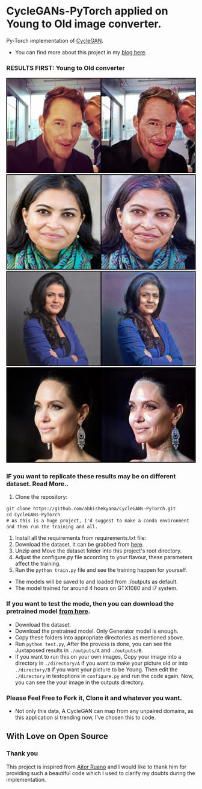 # CycleGANs-PyTorch applied on Young to Old image converter.
Py-Torch implementation of [CycleGAN](https://arxiv.org/pdf/1703.10593.pdf).
* You can find more about this project in my [blog here](http://blog.abhishekyana.ml/implement-your-own-young-to-old-age-converter-app-in-pytorch-using-cyclegans/).
### RESULTS FIRST: Young to Old converter
![img1.jpg](./results/A/0166.png)
![img2.jpg](./results/A/0168.png)
![img3.jpg](./results/A/0145.png)
![img4.jpg](./results/A/0255.png)
### IF you want to replicate these results may be on different dataset. Read More..
1. Clone the repository:
```
git clone https://github.com/abhishekyana/CycleGANs-PyTorch.git
cd CycleGANs-PyTorch
# As this is a huge project, I'd suggest to make a conda environment and then run the training and all.
```
1. Install all the requirements from requirements.txt file:
1. Download the dataset, It can be grabbed from [here](https://www.kaggle.com/abhishekyana/young2old-dataset).
1. Unzip and Move the dataset folder into this project's root directory.
1. Adjust the configure.py file according to your flavour, these parameters affect the training.
1. Run the `python train.py` file and see the training happen for yourself.
* The models will be saved to and loaded from ./outputs as default.
* The model trained for around 4 hours on GTX1080 and i7 system.

### If you want to test the mode, then you can download the pretrained model [from here](http://blog.abhishekyana.ml).
* Download the dataset.
* Download the pretrained model. Only Generator model is enough.
* Copy these folders into appropriate directories as mentioned above.
* Run `python test.py`, After the provess is done, you can see the Juxtaposed results in `./outputs/A` and `./outputs/B`.
* If you want to run this on your own images, Copy your image into a directory in `./directory/A` if you want to make your picture old or into `./directory/B` if you want your picture to be Young. Then edit the `./directory` in testoptions in `configure.py` and run the code again. Now, you can see the your image in the outputs directory.

### Please Feel Free to Fork it, Clone it and whatever you want.
* Not only this data, A CycleGAN can map from any unpaired domains, as this application si trending now, I've chosen this to code. 
## With Love on Open Source
### Thank you
This project is inspired from [Aitor Ruano](https://github.com/aitorzip) and I would like to thank him for providing such a beautiful code which I used to clarify my doubts during the implementation.
